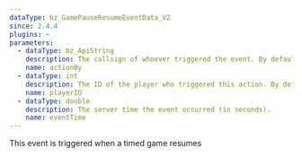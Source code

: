 ```yaml
---
dataType: bz_GamePauseResumeEventData_V2
since: 2.4.4
plugins: ~
parameters:
  - dataType: bz_ApiString
    description: The callsign of whoever triggered the event. By default, it's "SERVER"
    name: actionBy
  - dataType: int
    description: The ID of the player who triggered this action. By default, it's 253
    name: playerID
  - dataType: double
    description: The server time the event occurred (in seconds).
    name: eventTime
---
```


This event is triggered when a timed game resumes
